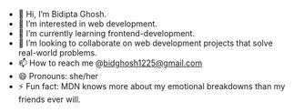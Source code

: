- 👋 Hi, I’m Bidipta Ghosh.
- 👀 I’m interested in web development.
- 🌱 I’m currently learning frontend-development.
- 💞️ I’m looking to collaborate on web development projects that solve real-world problems.
- 📫 How to reach me @bidghosh1225@gmail.com
- 😄 Pronouns: she/her
- ⚡ Fun fact: MDN knows more about my emotional breakdowns than my friends ever will.

<!---
bidipta2005/bidipta2005 is a ✨ special ✨ repository because its `README.md` (this file) appears on your GitHub profile.
You can click the Preview link to take a look at your changes.
--->
